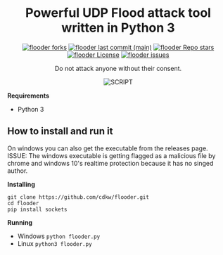 <h1 align="center">Powerful UDP Flood attack tool written in Python 3</h1>

<p align="center">
<a href="#"><img alt="flooder forks" src="https://img.shields.io/github/forks/cdkw/flooder?style=for-the-badge"></a>
<a href="#"><img alt="flooder last commit (main)" src="https://img.shields.io/github/last-commit/cdkw/flooder/main?color=green&style=for-the-badge"></a>
<a href="#"><img alt="flooder Repo stars" src="https://img.shields.io/github/stars/cdkw/flooder?style=for-the-badge&color=yellow"></a>
<a href="#"><img alt="flooder License" src="https://img.shields.io/github/license/cdkw/flooder?color=orange&style=for-the-badge"></a>
<a href="https://github.com/cdkw/flooder/issues"><img alt="flooder issues" src="https://img.shields.io/github/issues/cdkw/flooder?color=purple&style=for-the-badge"></a>

<p align="center">Do not attack anyone without their consent.</p>
<p align="center"><img src="https://i.imgur.com/UdclI8E.png" alt="SCRIPT"></p>


**Requirements**
* Python 3

## How to install and run it
On windows you can also get the executable from the releases page.
ISSUE: The windows executable is getting flagged as a malicious file by chrome and windows 10's realtime protection because it has no singed author.

**Installing**
```shell script
git clone https://github.com/cdkw/flooder.git
cd flooder
pip install sockets
```

**Running**
* Windows ```python flooder.py```
* Linux ```python3 flooder.py```

